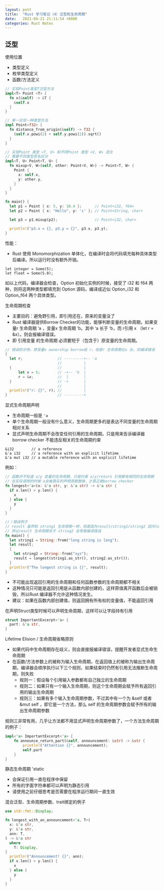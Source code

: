 ```yaml
---
layout: post
title:  "Rust 学习笔记（4）泛型和生命周期"
date:   2021-04-21 21:11:54 +0800
categories: Rust Notes
---
```


## 泛型

使用位置

* 类型定义
* 枚举类型定义
* 函数/方法定义

```rust
// 实现Point类型T泛型方法
impl<T> Point <T> {
  fn x(&self) -> &T {
    &self.x
  }
}

// 单一实现一种类型方法
impl Point<f32> {
  fn distance_from_origin(&self) -> f32 {
    (self.x.powi(2) + self.y.powi(2)).sqrt()
  }
}

// 实现Point 类型 <T, U> 和不同Point 类型 <V, W> 混合
// 需要不同类型签名区分
impl<T, U> Point<T, U> {
  fn mixup<V, W>(self, other: Point<V, W>) -> Point<T, W> {
    Point {
      x: self.x,
      y: other.y,
    }
  }
}

fn main() {
  let p1 = Point { x: 5, y: 10.4 };      // Point<i32, f64>
  let p2 = Point { x: "Hello", y: 'c' }; // Point<String, char>

  let p3 = p1.mixup(p2);                 // Point<i32, char>

  println!("p3.x = {}, p3.y = {}", p3.x, p3.y);
}
```

性能：

* Rust 使用 Monomorphization 单体化，在编译时会将代码填充每种具体类型后编译。所以运行时没有额外开销。

```
let integer = Some(5);
let float = Some(5.0);
```

如以上代码，编译器会检查，Option 初始化实例的时候，接受了 i32 和 f64 两种，则将这两种类型都填充到 Option 源码，编译成近似 Option_i32 和 Option_f64 两个具体类型。


生命周期检查

* 主要目的：避免野引用，即引用还在，原来的变量没了
* Rust 编译器提供Borrow Checker的功能，能够判断变量的生命周期，如果变量r 生命周期 ‘a ，变量x 生命周期 ‘b。其中 ‘a 长于  ‘b，而 r引用 x （let r = &x）。则会报编译错误。
* 即 引用变量 的生命周期 必须要短于（包含于）原变量的生命周期。

```rust
// 错误的示例，原变量x ownership borrow给 r，但是r 生命周期比x 长。则编译错误
{
  let r;                // ---------+-- 'a
                        //          |
  {                     //          |
      let x = 5;        // -+-- 'b  |
      r = &x;           //  |       |
  }                     // -+       |
                        //          |
  println!("r: {}", r); //          |
}                       // ---------+
```

显式生命周期声明

* 生命周期一般是 `'a`
* 单个生命周期一般没有什么意义，生命周期更多的是表达不同变量的生命周期相对关系
* 显式声明生命周期不会改变任何引用的生命周期。只是用来告诉编译器borrow checker 不能违反相关的生命周期约束

```
&i32        // a reference
&'a i32     // a reference with an explicit lifetime
&'a mut i32 // a mutable reference with an explicit lifetime
```

例如：

```rust
// 函数并不知道 x/y 变量的生命周期，只是约束 x/y/return 引用都有相同的生命周期
// 在实际调用的时候'a会被真实的声明周期替换，才真正做borrow checker
fn longest<'a>(x: &'a str, y: &'a str) -> &'a str {
  if x.len() > y.len() {
    x
  } else {
    y
  }
}

//！错误例子
// result 虽然和 string1 生命周期一样，但是因为result/string1/string2 因为longest生命周期约束应该保持一致。
// 所以result 生命周期长于 string2 会导致编译错误
fn main() {
  let string1 = String::from("long string is long");
  let result;
  {
    let string2 = String::from("xyz");
    result = longest(string1.as_str(), string2.as_str());
  }
  println!("The longest string is {}", result);
}
```

* 不可能出现返回引用的生命周期和任何函数参数的生命周期都不相关
* 这种情况只可能是返回引用是从函数内部创建的，这样原值离开函数后会被销毁，所以Rust 编译器不允许这种情况发生。
* 建议：如果在函数内部创建值，则返回拥有所有权的变量值，不能返回引用


在声明Struct类型时候可以声明生命周期，这样可以让字段持有引用

```rust
struct ImportantExcerpt<'a> {
  part: &'a str,
}
```


Lifetime Elision / 生命周期省略原则

* 如果代码中生命周期存在歧义，则会直接报编译错误，提醒开发者显式生命生命周期
* 在函数/方法参数上的被称为输入生命周期，在返回值上的被称为输出生命周期，编译器会顺序执行以下三个规则，如果结束时仍然有引用无法推断生命周期，则失败
    * 规则一：假设每个引用输入参数都有自己独立的生命周期
    * 规则二：如果只有一个输入生命周期，则这个生命周期会赋予所有返回引用的输出生命周期
    * 规则三：如果有多个输入生命周期参数，不过其中有一个为 &self 或者 &mut self ，即它是一个方法，那么 self 的生命周期参数会赋予所有的输出生命周期参数

规则三非常有用，几乎让方法都不用显式声明生命周期参数了，一个方法生命周期的例子：

```rust
impl<'a> ImportantExcerpt<'a> {
    fn announce_return_part(&self, announcement: &str) -> &str {
        println!("Attention {}", announcement);
        self.part
    }
}
```


静态生命周期  'static

* 会保证引用一直在程序中保留
* 所有的字面字符串都可以声明为静态引用
* 请使用之前仔细思考是否需要在程序运行期间一直生效

混合泛型、生命周期参数、trait绑定的例子

```rust
use std::fmt::Display;

fn longest_with_an_announcement<'a, T>(
  x: &'a str,
  y: &'a str,
  ann: T,
) -> &'a str
  where
    T: Display,
{
  println!("Announcement! {}", ann);
  if x.len() > y.len() {
    x
  } else {
    y
  }
}
```


